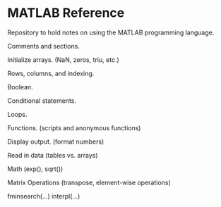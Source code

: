 # MATLAB Reference
Repository to hold notes on using the MATLAB programming language.

Comments and sections. 

Initialize arrays. (NaN, zeros, triu, etc.)

Rows, columns, and indexing.

Boolean.

Conditional statements.

Loops. 

Functions. (scripts and anonymous functions)

Display output. (format numbers)

Read in data (tables vs. arrays)


Math (exp(), sqrt()) 

Matrix Operations (transpose, element-wise operations)


fminsearch(...) 
interpl(...)
